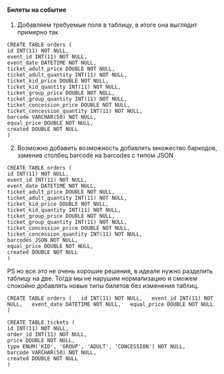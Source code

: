 #### Билеты на событие  

1. Добавляем требуемые поля в таблицу, в итоге она выглядит примерно так  

`CREATE TABLE orders (`  
    `id INT(11) NOT NULL,`  
    `event_id INT(11) NOT NULL,`  
    `event_date DATETIME NOT NULL,`  
    `ticket_adult_price DOUBLE NOT NULL,`  
    `ticket_adult_quantity INT(11) NOT NULL,`  
    `ticket_kid_price DOUBLE NOT NULL,`  
    `ticket_kid_quantity INT(11) NOT NULL,`  
    `ticket_group_price DOUBLE NOT NULL,`  
    `ticket_group_quantity INT(11) NOT NULL,`  
    `ticket_concession_price DOUBLE NOT NULL,`  
    `ticket_concession_quantity INT(11) NOT NULL,`  
    `barcode VARCHAR(50) NOT NULL,`  
    `equal_price DOUBLE NOT NULL,`  
    `created DOUBLE NOT NULL`  
`)`  

2. Возможно добавить возможность добавлять множество баркодов, заменив столбец barcode на barcodes с типом JSON  

`CREATE TABLE orders (`  
    `id INT(11) NOT NULL,`  
    `event_id INT(11) NOT NULL,`  
    `event_date DATETIME NOT NULL,`  
    `ticket_adult_price DOUBLE NOT NULL,`  
    `ticket_adult_quantity INT(11) NOT NULL,`  
    `ticket_kid_price DOUBLE NOT NULL,`  
    `ticket_kid_quantity INT(11) NOT NULL,`  
    `ticket_group_price DOUBLE NOT NULL,`  
    `ticket_group_quantity INT(11) NOT NULL,`  
    `ticket_concession_price DOUBLE NOT NULL,`  
    `ticket_concession_quantity INT(11) NOT NULL,`  
    `barcodes JSON NOT NULL,`  
    `equal_price DOUBLE NOT NULL,`  
    `created DOUBLE NOT NULL`  
`)`  

PS но все это не очень хорошие решения, в идеале нужно разделить таблицу на две. Тогда мы не нарушим нормализацию и сможем спокойно добавлять новые типы билетов без изменения таблиц.  

`CREATE TABLE orders (  
    id INT(11) NOT NULL,  
    event_id INT(11) NOT NULL,  
    event_date DATETIME NOT NULL,  
    equal_price DOUBLE NOT NULL  
)`  
    
`CREATE TABLE tickets (`  
    `id INT(11) NOT NULL,`  
    `order_id INT(11) NOT NULL,`  
    `price DOUBLE NOT NULL,`  
    `type ENUM('KID', 'GROUP', 'ADULT', 'CONCESSION') NOT NULL,`  
    `barcode VARCHAR(50) NOT NULL,`  
    `created DOUBLE NOT NULL`  
`)`
